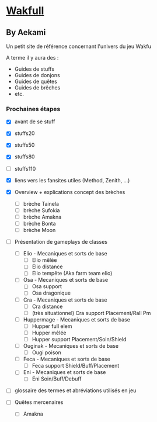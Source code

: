 # [Wakfull](https://wakfull.github.io/)
## By Aekami

Un petit site de référence concernant l'univers du jeu Wakfu

A terme il y aura des :
- Guides de stuffs
- Guides de donjons
- Guides de quêtes
- Guides de brêches
- etc.


### Prochaines étapes
- [x] avant de se stuff
- [x] stuffs20
- [x] stuffs50
- [x] stuffs80
- [ ] stuffs110

- [x] liens vers les fansites utiles (Method, Zenith, ...)

- [x] Overview + explications concept des brèches
    - [ ] brèche Tainela
    - [ ] brèche Sufokia
    - [ ] brèche Amakna
    - [ ] brèche Bonta
    - [ ] brèche Moon

- [ ] Présentation de gameplays de classes
    - [ ] Elio - Mecaniques et sorts de base
        - [ ] Elio mêlée
        - [ ] Elio distance
        - [ ] Elio tempête (Aka farm team elio)

    - [ ] Osa - Mecaniques et sorts de base
        - [ ] Osa support
        - [ ] Osa dragonique

    - [ ] Cra - Mecaniques et sorts de base
        - [ ] Cra distance
        - [ ] (très situationnel) Cra support Placement/Rall Pm

    - [ ] Huppermage - Mecaniques et sorts de base
        - [ ] Hupper full elem
        - [ ] Hupper mêlée
        - [ ] Hupper support Placement/Soin/Shield

    - [ ] Ouginak - Mecaniques et sorts de base
        - [ ] Ougi poison

    - [ ] Feca - Mecaniques et sorts de base
        - [ ] Feca support Shield/Buff/Placement

    - [ ] Eni - Mecaniques et sorts de base
        - [ ] Eni Soin/Buff/Debuff

- [ ] glossaire des termes et abréviations utilisés en jeu

- [ ] Quêtes mercenaires
    - [ ] Amakna
